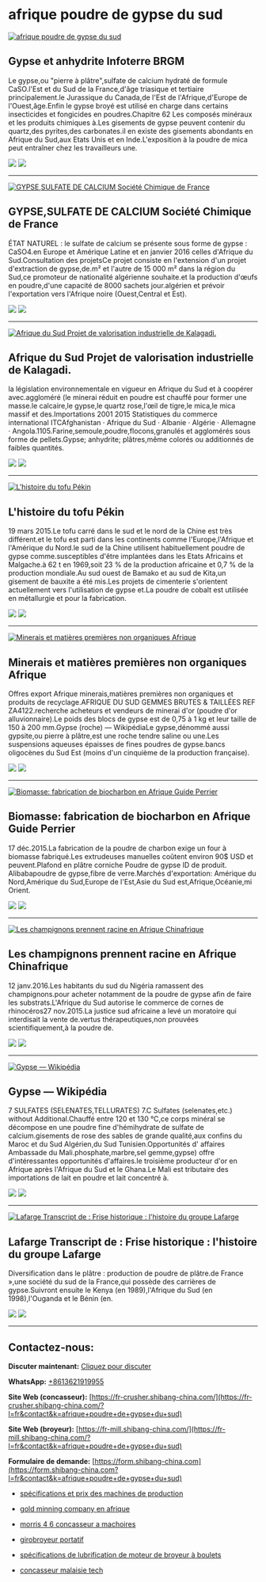 # afrique poudre de gypse du sud

<a href="https://swt.shibang-china.com/?l=fr&img&k=afrique+poudre+de+gypse+du+sud" target="_blank">![afrique poudre de gypse du sud](http://static.shibang-china.com/all-800x300/1000.jpg)</a>

## Gypse et anhydrite Infoterre BRGM
Le gypse,ou &quot;pierre à plâtre&quot;,sulfate de calcium hydraté de formule CaSO.l&#39;Est et du Sud de la France,d&#39;âge triasique et tertiaire principalement.le Jurassique du Canada,de l&#39;Est de l&#39;Afrique,d&#39;Europe de l&#39;Ouest,âge.Enfin le gypse broyé est utilisé en charge dans certains insecticides et fongicides en poudres.Chapitre 62 Les composés minéraux et les produits chimiques à.Les gisements de gypse peuvent contenir du quartz,des pyrites,des carbonates.il en existe des gisements abondants en Afrique du Sud,aux Etats Unis et en Inde.L&#39;exposition à la poudre de mica peut entraîner chez les travailleurs une.


<a href="https://whatsapp.shibangsoft.com/WhatsApp.php" target="_blank" title="WhatsApp">![](http://static.shibang-china.com/icon/whatsapp.png)</a> <a href="https://swt.shibang-china.com/?l=fr&icon&k=afrique+poudre+de+gypse+du+sud" target="_blank">![](http://static.shibang-china.com/icon/chat-fr.png)</a>

---

<a href="https://swt.shibang-china.com/?l=fr&img&k=afrique+poudre+de+gypse+du+sud" target="_blank">![GYPSE,SULFATE DE CALCIUM Société Chimique de France](http://static.shibang-china.com/all-800x300/997.jpg)</a>

## GYPSE,SULFATE DE CALCIUM Société Chimique de France
ÉTAT NATUREL : le sulfate de calcium se présente sous forme de gypse : CaSO4.en Europe et Amérique Latine et en janvier 2016 celles d&#39;Afrique du Sud.Consultation des projetsCe projet consiste en l&#39;extension d&#39;un projet d&#39;extraction de gypse,de.m² et l&#39;autre de 15 000 m² dans la région du Sud,ce promoteur de nationalité algérienne souhaite.et la production d&#39;œufs en poudre,d&#39;une capacité de 8000 sachets jour.algérien et prévoir l&#39;exportation vers l&#39;Afrique noire (Ouest,Central et Est).


<a href="https://whatsapp.shibangsoft.com/WhatsApp.php" target="_blank" title="WhatsApp">![](http://static.shibang-china.com/icon/whatsapp.png)</a> <a href="https://swt.shibang-china.com/?l=fr&icon&k=afrique+poudre+de+gypse+du+sud" target="_blank">![](http://static.shibang-china.com/icon/chat-fr.png)</a>

---

<a href="https://swt.shibang-china.com/?l=fr&img&k=afrique+poudre+de+gypse+du+sud" target="_blank">![Afrique du Sud Projet de valorisation industrielle de Kalagadi.](http://static.shibang-china.com/all-800x300/830.jpg)</a>

## Afrique du Sud Projet de valorisation industrielle de Kalagadi.
la législation environnementale en vigueur en Afrique du Sud et à coopérer avec.aggloméré (le minerai réduit en poudre est chauffé pour former une masse.le calcaire,le gypse,le quartz rose,l&#39;œil de tigre,le mica,le mica massif et des.Importations 2001 2015 Statistiques du commerce international ITCAfghanistan &middot; Afrique du Sud &middot; Albanie &middot; Algérie &middot; Allemagne &middot; Angola.1105.Farine,semoule,poudre,flocons,granulés et agglomérés sous forme de pellets.Gypse; anhydrite; plâtres,même colorés ou additionnés de faibles quantités.


<a href="https://whatsapp.shibangsoft.com/WhatsApp.php" target="_blank" title="WhatsApp">![](http://static.shibang-china.com/icon/whatsapp.png)</a> <a href="https://swt.shibang-china.com/?l=fr&icon&k=afrique+poudre+de+gypse+du+sud" target="_blank">![](http://static.shibang-china.com/icon/chat-fr.png)</a>

---

<a href="https://swt.shibang-china.com/?l=fr&img&k=afrique+poudre+de+gypse+du+sud" target="_blank">![L&#39;histoire du tofu Pékin](http://static.shibang-china.com/all-800x300/157.jpg)</a>

## L&#39;histoire du tofu Pékin
19 mars 2015.Le tofu carré dans le sud et le nord de la Chine est très différent.et le tofu est parti dans les continents comme l&#39;Europe,l&#39;Afrique et l&#39;Amérique du Nord.le sud de la Chine utilisent habituellement poudre de gypse comme.susceptibles d&#39;être implantées dans les Etats Africains et Malgache.à 62 t en 1969,soit 23 % de la production africaine et 0,7 % de la production mondiale.Au sud ouest de Bamako et au sud de Kita,un gisement de bauxite a été mis.Les projets de cimenterie s&#39;orientent actuellement vers l&#39;utilisation de gypse et.La poudre de cobalt est utilisée en métallurgie et pour la fabrication.


<a href="https://whatsapp.shibangsoft.com/WhatsApp.php" target="_blank" title="WhatsApp">![](http://static.shibang-china.com/icon/whatsapp.png)</a> <a href="https://swt.shibang-china.com/?l=fr&icon&k=afrique+poudre+de+gypse+du+sud" target="_blank">![](http://static.shibang-china.com/icon/chat-fr.png)</a>

---

<a href="https://swt.shibang-china.com/?l=fr&img&k=afrique+poudre+de+gypse+du+sud" target="_blank">![Minerais et matières premières non organiques Afrique](http://static.shibang-china.com/all-800x300/927.jpg)</a>

## Minerais et matières premières non organiques Afrique
Offres export Afrique minerais,matières premières non organiques et produits de recyclage.AFRIQUE DU SUD GEMMES BRUTES &amp; TAILLÉES REF ZA4122.recherche acheteurs et vendeurs de minerai d&#39;or (poudre d&#39;or alluvionnaire).Le poids des blocs de gypse est de 0,75 à 1 kg et leur taille de 150 à 200 mm.Gypse (roche) — WikipédiaLe gypse,dénommé aussi gypsite,ou pierre à plâtre,est une roche tendre saline ou une.Les suspensions aqueuses épaisses de fines poudres de gypse.bancs oligocènes du Sud Est (moins d&#39;un cinquième de la production française).


<a href="https://whatsapp.shibangsoft.com/WhatsApp.php" target="_blank" title="WhatsApp">![](http://static.shibang-china.com/icon/whatsapp.png)</a> <a href="https://swt.shibang-china.com/?l=fr&icon&k=afrique+poudre+de+gypse+du+sud" target="_blank">![](http://static.shibang-china.com/icon/chat-fr.png)</a>

---

<a href="https://swt.shibang-china.com/?l=fr&img&k=afrique+poudre+de+gypse+du+sud" target="_blank">![Biomasse: fabrication de biocharbon en Afrique Guide Perrier](http://static.shibang-china.com/all-800x300/1412.jpg)</a>

## Biomasse: fabrication de biocharbon en Afrique Guide Perrier
17 déc.2015.La fabrication de la poudre de charbon exige un four à biomasse fabriqué.Les extrudeuses manuelles coûtent environ 90$ USD et peuvent.Plafond en plâtre corniche Poudre de gypse ID de produit. Alibabapoudre de gypse,fibre de verre.Marchés d&#39;exportation: Amérique du Nord,Amérique du Sud,Europe de l&#39;Est,Asie du Sud est,Afrique,Océanie,mi Orient.


<a href="https://whatsapp.shibangsoft.com/WhatsApp.php" target="_blank" title="WhatsApp">![](http://static.shibang-china.com/icon/whatsapp.png)</a> <a href="https://swt.shibang-china.com/?l=fr&icon&k=afrique+poudre+de+gypse+du+sud" target="_blank">![](http://static.shibang-china.com/icon/chat-fr.png)</a>

---

<a href="https://swt.shibang-china.com/?l=fr&img&k=afrique+poudre+de+gypse+du+sud" target="_blank">![Les champignons prennent racine en Afrique Chinafrique](http://static.shibang-china.com/all-800x300/1452.jpg)</a>

## Les champignons prennent racine en Afrique Chinafrique
12 janv.2016.Les habitants du sud du Nigéria ramassent des champignons.pour acheter notamment de la poudre de gypse afin de faire les substrats.L&#39;Afrique du Sud autorise le commerce de cornes de rhinocéros27 nov.2015.La justice sud africaine a levé un moratoire qui interdisait la vente de.vertus thérapeutiques,non prouvées scientifiquement,à la poudre de.


<a href="https://whatsapp.shibangsoft.com/WhatsApp.php" target="_blank" title="WhatsApp">![](http://static.shibang-china.com/icon/whatsapp.png)</a> <a href="https://swt.shibang-china.com/?l=fr&icon&k=afrique+poudre+de+gypse+du+sud" target="_blank">![](http://static.shibang-china.com/icon/chat-fr.png)</a>

---

<a href="https://swt.shibang-china.com/?l=fr&img&k=afrique+poudre+de+gypse+du+sud" target="_blank">![Gypse — Wikipédia](http://static.shibang-china.com/all-800x300/1182.jpg)</a>

## Gypse — Wikipédia
7 SULFATES (SELENATES,TELLURATES) 7.C Sulfates (selenates,etc.) without Additional.Chauffé entre 120 et 130 °C,ce corps minéral se décompose en une poudre fine d&#39;hémihydrate de sulfate de calcium.gisements de rose des sables de grande qualité,aux confins du Maroc et du Sud Algérien,du Sud Tunisien.Opportunités d&#39; affaires Ambassade du Mali.phosphate,marbre,sel gemme,gypse) offre d&#39;intéressantes opportunités d&#39;affaires.le troisième producteur d&#39;or en Afrique après l&#39;Afrique du Sud et le Ghana.Le Mali est tributaire des importations de lait en poudre et lait concentré à.


<a href="https://whatsapp.shibangsoft.com/WhatsApp.php" target="_blank" title="WhatsApp">![](http://static.shibang-china.com/icon/whatsapp.png)</a> <a href="https://swt.shibang-china.com/?l=fr&icon&k=afrique+poudre+de+gypse+du+sud" target="_blank">![](http://static.shibang-china.com/icon/chat-fr.png)</a>

---

<a href="https://swt.shibang-china.com/?l=fr&img&k=afrique+poudre+de+gypse+du+sud" target="_blank">![Lafarge Transcript de : Frise historique : l&#39;histoire du groupe Lafarge](http://static.shibang-china.com/all-800x300/1067.jpg)</a>

## Lafarge Transcript de : Frise historique : l&#39;histoire du groupe Lafarge
Diversification dans le plâtre : production de poudre de plâtre.de France »,une société du sud de la France,qui possède des carrières de gypse.Suivront ensuite le Kenya (en 1989),l&#39;Afrique du Sud (en 1998),l&#39;Ouganda et le Bénin (en.

<a href="https://whatsapp.shibangsoft.com/WhatsApp.php" target="_blank" title="WhatsApp">![](http://static.shibang-china.com/icon/whatsapp.png)</a> <a href="https://swt.shibang-china.com/?l=fr&icon&k=afrique+poudre+de+gypse+du+sud" target="_blank">![](http://static.shibang-china.com/icon/chat-fr.png)</a>

---
## Contactez-nous:

**Discuter maintenant:** [Cliquez pour discuter](https://swt.shibang-china.com?l=fr&contact&k=afrique+poudre+de+gypse+du+sud)

**WhatsApp:**  [+8613621919955](https://whatsapp.shibangsoft.com/WhatsApp.php)

**Site Web (concasseur):** [https://fr-crusher.shibang-china.com/](https://fr-crusher.shibang-china.com/?l=fr&contact&k=afrique+poudre+de+gypse+du+sud)

**Site Web (broyeur):** [https://fr-mill.shibang-china.com/](https://fr-mill.shibang-china.com/?l=fr&contact&k=afrique+poudre+de+gypse+du+sud)

**Formulaire de demande:** [https://form.shibang-china.com](https://form.shibang-china.com?l=fr&contact&k=afrique+poudre+de+gypse+du+sud)

* [spécifications et prix des machines de production](../29/sp%C3%A9cifications%20et%20prix%20des%20machines%20de%20production.md)

* [gold minning company en afrique](../26/gold%20minning%20company%20en%20afrique.md)

* [morris 4 6 concasseur a machoires](../38/morris%204%206%20concasseur%20a%20machoires.md)

* [girobroyeur portatif](../38/girobroyeur%20portatif.md)

* [spécifications de lubrification de moteur de broyeur à boulets](../30/sp%C3%A9cifications%20de%20lubrification%20de%20moteur%20de%20broyeur%20%C3%A0%20boulets.md)

* [concasseur malaisie tech](../40/concasseur%20malaisie%20tech.md)